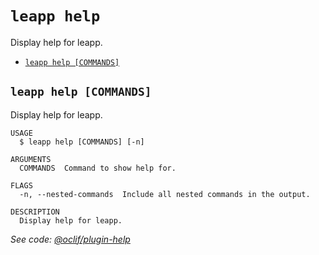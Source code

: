 `leapp help`
============

Display help for leapp.

* [`leapp help [COMMANDS]`](#leapp-help-commands)

## `leapp help [COMMANDS]`

Display help for leapp.

```
USAGE
  $ leapp help [COMMANDS] [-n]

ARGUMENTS
  COMMANDS  Command to show help for.

FLAGS
  -n, --nested-commands  Include all nested commands in the output.

DESCRIPTION
  Display help for leapp.
```

_See code: [@oclif/plugin-help](https://github.com/oclif/plugin-help/blob/v5.2.20/src/commands/help.ts)_
